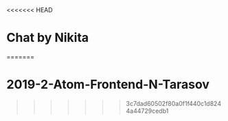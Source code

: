 <<<<<<< HEAD
# Chat by Nikita

=======
# 2019-2-Atom-Frontend-N-Tarasov
>>>>>>> 3c7dad60502f80a0f1f440c1d8244a44729cedb1

